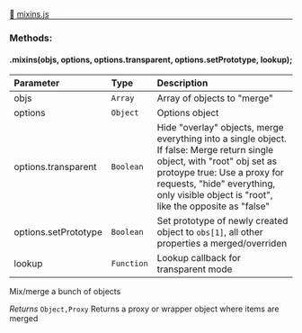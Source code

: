 <div class="mb-0">
    🔗 <a class="source-code" target="_blank"
        href="https://github.com/OpenHausIO/backend/blob/dev&#x2F;helper&#x2F;mixins.js">mixins.js</a>
</div>
<hr style="margin: 0 !important" />

<!-- CLASS -->

<!-- GENERAL -->
<!-- GENERAL -->

<!-- PARAMETER -->
<!-- PARAMETER -->

<!-- PROPERTIES -->
<!-- PROPERTIES -->

<!-- EVENTS -->
<!-- EVENTS -->

<!-- EXAMPLES -->
<!-- EXAMPLES -->

<!-- LINKS -->
<!-- LINKS -->

<!-- CLASS -->



<!-- METHODS -->
### Methods:
#### .mixins(objs, options, options.transparent, options.setPrototype, lookup); 

| Parameter | Type       | Description    |
| :-------- | :--------- |:------------- |
| objs | `Array` |  Array of objects to "merge" |
| options | `Object` |  Options object |
| options.transparent | `Boolean` |  Hide "overlay" objects, merge everything into a single object. If false: Merge return single object, with "root" obj set as protoype true: Use a proxy for requests, "hide" everything, only visible object is "root", like the opposite as "false" |
| options.setPrototype | `Boolean` |  Set prototype of newly created object to `obs[1]`, all other properties a merged/overriden |
| lookup | `Function` |  Lookup callback for transparent mode |


Mix/merge a bunch of objects
 

*Returns*  `Object,Proxy`    Returns a proxy or wrapper object where items are merged


<!-- LINKS -->
<!-- LINKS -->

<!-- METHODS -->